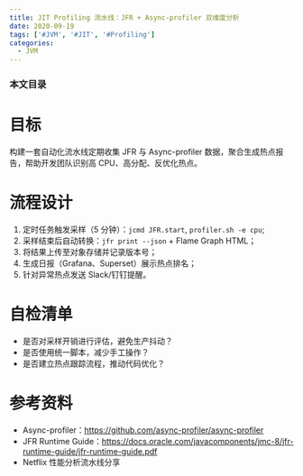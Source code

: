 ```yaml
---
title: JIT Profiling 流水线：JFR + Async-profiler 双维度分析
date: 2020-09-19
tags: ['#JVM', '#JIT', '#Profiling']
categories:
  - JVM
---
```


### 本文目录
<!-- toc -->

# 目标
构建一套自动化流水线定期收集 JFR 与 Async-profiler 数据，聚合生成热点报告，帮助开发团队识别高 CPU、高分配、反优化热点。

# 流程设计
1. 定时任务触发采样（5 分钟）：`jcmd JFR.start`, `profiler.sh -e cpu`; 
2. 采样结束后自动转换：`jfr print --json` + Flame Graph HTML；
3. 将结果上传至对象存储并记录版本号；
4. 生成日报（Grafana、Superset）展示热点排名；
5. 针对异常热点发送 Slack/钉钉提醒。

# 自检清单
- 是否对采样开销进行评估，避免生产抖动？
- 是否使用统一脚本，减少手工操作？
- 是否建立热点跟踪流程，推动代码优化？

# 参考资料
- Async-profiler：https://github.com/async-profiler/async-profiler
- JFR Runtime Guide：https://docs.oracle.com/javacomponents/jmc-8/jfr-runtime-guide/jfr-runtime-guide.pdf
- Netflix 性能分析流水线分享
